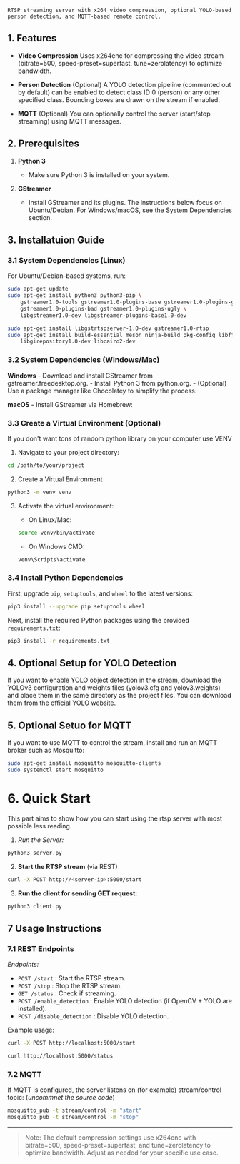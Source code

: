 	RTSP streaming server with x264 video compression, optional YOLO-based person detection, and MQTT-based remote control.


## 1. Features


- **Video Compression**
Uses x264enc for compressing the video stream (bitrate=500, speed-preset=superfast, tune=zerolatency) to optimize bandwidth.

- **Person Detection** (Optional)
A YOLO detection pipeline (commented out by default) can be enabled to detect class ID 0 (person) or any other specified class. Bounding boxes are drawn on the stream if enabled.

- **MQTT** (Optional)
You can optionally control the server (start/stop streaming) using MQTT messages.


## 2. Prerequisites
1. **Python 3**
	- Make sure Python 3 is installed on your system.

2. **GStreamer**
	- Install GStreamer and its plugins. The instructions below focus on Ubuntu/Debian. For Windows/macOS, see the System Dependencies section.


## 3. Installatuion Guide


### 3.1 System Dependencies (Linux)

For Ubuntu/Debian-based systems, run:

```bash
sudo apt-get update
sudo apt-get install python3 python3-pip \
    gstreamer1.0-tools gstreamer1.0-plugins-base gstreamer1.0-plugins-good \
    gstreamer1.0-plugins-bad gstreamer1.0-plugins-ugly \
    libgstreamer1.0-dev libgstreamer-plugins-base1.0-dev

sudo apt-get install libgstrtspserver-1.0-dev gstreamer1.0-rtsp
sudo apt-get install build-essential meson ninja-build pkg-config libffi-dev \
    libgirepository1.0-dev libcairo2-dev
```

### 3.2 System Dependencies (Windows/Mac)

**Windows**
	- Download and install GStreamer from gstreamer.freedesktop.org.
    - Install Python 3 from python.org.
    - (Optional) Use a package manager like Chocolatey to simplify the process.

**macOS**
	- Install GStreamer via Homebrew:

### 3.3 Create a Virtual Environment (Optional)

If you don't want tons of random python library on your computer use VENV

1. Navigate to your project directory:

```bash
cd /path/to/your/project
```

2. Create a Virtual Environment

```bash
python3 -m venv venv
```

3. Activate the virtual environment:

	- On Linux/Mac:
	```bash
	source venv/bin/activate
	```

	- On Windows CMD:
	```bash
	venv\Scripts\activate

	```

### 3.4 Install Python Dependencies

First, upgrade `pip`, `setuptools`, and `wheel` to the latest versions:

```bash
pip3 install --upgrade pip setuptools wheel
```

Next, install the required Python packages using the provided `requirements.txt`:


```bash
pip3 install -r requirements.txt
```

## 4. Optional Setup for YOLO Detection

If you want to enable YOLO object detection in the stream, download the YOLOv3 configuration and weights files (yolov3.cfg and yolov3.weights) and place them in the same directory as the project files. You can download them from the official YOLO website.

## 5. Optional Setuo for MQTT

If you want to use MQTT to control the stream, install and run an MQTT broker such as Mosquitto:

```bash
sudo apt-get install mosquitto mosquitto-clients
sudo systemctl start mosquitto
```

# 6. Quick Start

This part aims to show how you can start using the rtsp server with most possible less reading.

1. *Run the Server:*

```bash
python3 server.py
```

2. **Start the RTSP stream** (via REST)

```bash
curl -X POST http://<server-ip>:5000/start
```

3. **Run the client for sending GET request:**

```bash
python3 client.py
```

## 7 Usage Instructions

### 7.1 REST Endpoints

*Endpoints:*
- `POST /start` : Start the RTSP stream.
- `POST /stop` : Stop the RTSP stream.
- `GET /status` : Check if streaming.
- `POST /enable_detection` : Enable YOLO detection (if OpenCV + YOLO are installed).
- `POST /disable_detection` : Disable YOLO detection.

Example usage:

```bash
curl -X POST http://localhost:5000/start
```

```bash
curl http://localhost:5000/status
```

### 7.2 MQTT

If MQTT is configured, the server listens on (for example) stream/control topic: (*uncommnet the source code*)

```bash
mosquitto_pub -t stream/control -m "start"
mosquitto_pub -t stream/control -m "stop"
```

---

>	Note: The default compression settings use x264enc with bitrate=500, speed-preset=superfast, and tune=zerolatency to optimize bandwidth. Adjust as needed for your specific use case.



